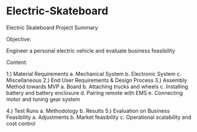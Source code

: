 # Electric-Skateboard
Electric Skateboard Project Summary

Objective: 

Engineer a personal electric vehicle and evaluate business feasibility

Content:

1.)	Material Requirements
  a.	Mechanical System 
  b.	Electronic System
  c.	Miscellaneous
2.)	End User Requirements & Design Process
3.)	Assembly Method towards MVP
  a.	Board 
  b.	Attaching trucks and wheels
  c.	Installing battery and battery enclosure
  d.	Pairing remote with EMS
  e.	Connecting motor and tuning gear system

4.)	Test Runs
  a.	Methodology
  b.	Results
5.)	Evaluation on Business Feasibility 
  a.	Adjustments
  b.	Market feasibility
  c.	Operational scalability and cost control


	
